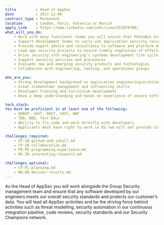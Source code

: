 ```yaml
---
title         : Head of AppSec
date          : 2017-12-06
contract_type : Permanent
location      : London, Paris, Valencia or Munich
apply_Link    : https://www.linkedin.com/jobs/view/553979768/
what_will_you_do:
    - Work with many functional teams you will ensure that PhotoBox Group’s applications stay at the highest security level
    - Support development teams to carry out application security reviews
    - Provide expert advice and consultancy to software and platform engineering on risk assessment, threat modelling and fixing vulnerabilities
    - Lead app security projects to ensure timely completion of efforts
    - Drive security into engineering’s systems development life cycle to ensure that security is built in and considered
    - Support security policies and procedures
    - Evaluate new and emerging security products and technologies
    - Collaborate with engineering, testing, and operations groups

who_are_you:
    - Strong development background in application engineering/architecture
    - Great stakeholder management and influencing skills
    - Developer training and curriculum development
    - Have a deep understanding and hands on experience of secure software development practices including threat modelling, secure design principles, secure coding, code analysis, security testing and AppSec automation etc.

tech_stack:
You must be proficient in at least one of the following:
    - OWASP, SAST, DAST, IAST, WAF
    - TDD, BDD, Test DSLs
    - Ability to fix code and work directly with developers
    - Applicants must have right to work in EU (we will not provide visa sponsorship)

challenges_required:
    - ST-SA-github-and-jekyll.md
    - CP-CB-collaboration.md
    - PR-PE-programming-experience.md
    - RE-IR-interesting-research.md

challenges_optional:
    - CP-PL-planning.md
    - MA-DR-deliver-results.md
---
```

As the Head of AppSec you will work alongside the Group Security management team and ensure that any software developed by our engineers meets our overall security standards and protects our customer’s data. You will lead all AppSec activities and be the driving force behind activities such as threat modelling, security automation in our continuous integration pipeline, code reviews, security standards and our Security Champions network.
